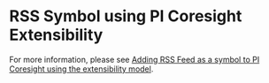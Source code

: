 # RSS Symbol using PI Coresight Extensibility

For more information, please see [Adding RSS Feed as a symbol to PI Coresight using the extensibility model](https://pisquare.osisoft.com/people/jgolla/blog/2016/06/28/adding-rss-feed-to-pi-coresight-using-the-extensibility-model).
